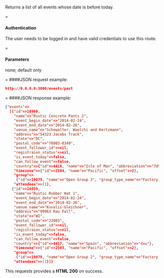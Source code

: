 <!-- --- title: GET /events/past -->

Returns a list of all events whose date is before today.

=
#### Authentication

The user needs to be logged in and have valid credentials to use this route.

=
#### Parameters

none; default only

=
####JSON request example:
```json
http://0.0.0.0:3000/events/past
```

=
####JSON response example:

```json
{"events"=>
  [{"id"=>16960,
    "name"=>"Rustic Concrete Pants 2",
    "event_begin_date"=>"2014-02-24",
    "event_end_date"=>"2014-02-26",
    "venue_name"=>"Schowalter, Waelchi and Kertzmann",
    "address"=>"54323 Jacobs Track",
    "state"=>"DC",
    "postal_code"=>"78903-0349",
    "event_follower_id"=>nil,
    "registraion_status"=>nil,
    "is_event_today"=>false,
    "can_follow_event"=>false,
    "country"=>{"id"=>4418, "name"=>"Isle of Man", "abbreviation"=>"7d9"},
    "timezone"=>{"id"=>2504, "name"=>"Pacific", "offset"=>2},
    "group"=>
     {"id"=>19079, "name"=>"Open Group 3", "group_type_name"=>"Factory:Open"},
    "attendees"=>[]},
   {"id"=>16959,
    "name"=>"Rustic Rubber Hat 1",
    "event_begin_date"=>"2014-02-24",
    "event_end_date"=>"2014-02-26",
    "venue_name"=>"Kuvalis-Gleichner",
    "address"=>"99963 Rau Fall",
    "state"=>"WI",
    "postal_code"=>"23903",
    "event_follower_id"=>nil,
    "registraion_status"=>nil,
    "is_event_today"=>false,
    "can_follow_event"=>false,
    "country"=>{"id"=>4417, "name"=>"Spain", "abbreviation"=>"dxu"},
    "timezone"=>{"id"=>2503, "name"=>"Pacific", "offset"=>2},
    "group"=>
     {"id"=>19078, "name"=>"Open Group 2", "group_type_name"=>"Factory:Open"},
    "attendees"=>[]}]}
```

This requests provides a <strong>HTML 200</strong> on success.